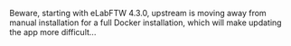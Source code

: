 Beware, starting with eLabFTW 4.3.0, upstream is moving away from manual installation for a full Docker installation, which will make updating the app more difficult...
